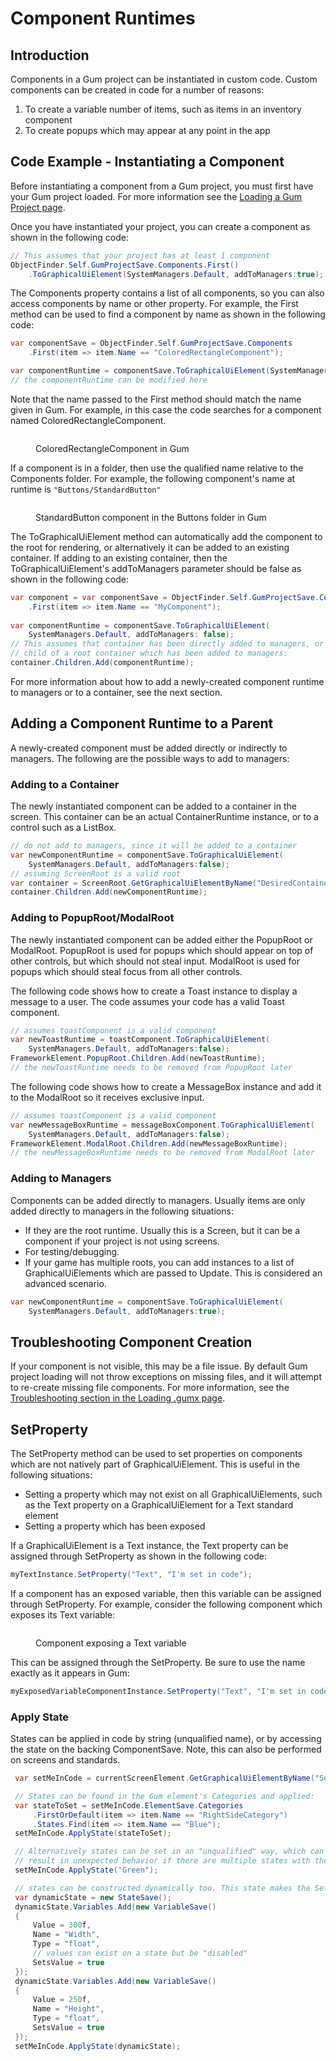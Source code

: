 # Component Runtimes

## Introduction

Components in a Gum project can be instantiated in custom code. Custom components can be created in code for a number of reasons:

1. To create a variable number of items, such as items in an inventory component
2. To create popups which may appear at any point in the app

## Code Example - Instantiating a Component

Before instantiating a component from a Gum project, you must first have your Gum project loaded. For more information see the [Loading a Gum Project page](../loading-.gumx-gum-project.md).

Once you have instantiated your project, you can create a component as shown in the following code:

```csharp
// This assumes that your project has at least 1 component
ObjectFinder.Self.GumProjectSave.Components.First()
    .ToGraphicalUiElement(SystemManagers.Default, addToManagers:true);
```

The Components property contains a list of all components, so you can also access components by name or other property. For example, the First method can be used to find a component by name as shown in the following code:

```csharp
var componentSave = ObjectFinder.Self.GumProjectSave.Components
    .First(item => item.Name == "ColoredRectangleComponent");

var componentRuntime = componentSave.ToGraphicalUiElement(SystemManagers.Default, addToManagers: true);
// the componentRuntime can be modified here
```

Note that the name passed to the First method should match the name given in Gum. For example, in this case the code searches for a component named ColoredRectangleComponent.

<figure><img src="../../../.gitbook/assets/image (41).png" alt=""><figcaption><p>ColoredRectangleComponent in Gum</p></figcaption></figure>

If a component is in a folder, then use the qualified name relative to the Components folder. For example, the following component's name at runtime is `"Buttons/StandardButton"`

<figure><img src="../../../.gitbook/assets/image (42).png" alt=""><figcaption><p>StandardButton component in the Buttons folder in Gum</p></figcaption></figure>

The ToGraphicalUiElement method can automatically add the component to the root for rendering, or alternatively it can be added to an existing container. If adding to an existing container, then the ToGraphicalUiElement's addToManagers parameter should be false as shown in the following code:

```csharp
var component = var componentSave = ObjectFinder.Self.GumProjectSave.Components
    .First(item => item.Name == "MyComponent");
    
var componentRuntime = componentSave.ToGraphicalUiElement(
    SystemManagers.Default, addToManagers: false);
// This assumes that container has been directly added to managers, or is a 
// child of a root container which has been added to managers:
container.Children.Add(componentRuntime);
```

For more information about how to add a newly-created component runtime to managers or to a container, see the next section.

## Adding a Component Runtime to a Parent

A newly-created component must be added directly or indirectly to managers. The following are the possible ways to add to managers:

### Adding to a Container

The newly instantiated component can be added to a container in the screen. This container can be an actual ContainerRuntime instance, or to a control such as a ListBox.

```csharp
// do not add to managers, since it will be added to a container
var newComponentRuntime = componentSave.ToGraphicalUiElement(
    SystemManagers.Default, addToManagers:false);
// assuming ScreenRoot is a valid root
var container = ScreenRoot.GetGraphicalUiElementByName("DesiredContainer");
container.Children.Add(newComponentRuntime);
```

### Adding to PopupRoot/ModalRoot

The newly instantiated component can be added either the PopupRoot or ModalRoot. PopupRoot is used for popups which should appear on top of other controls, but which should not steal input. ModalRoot is used for popups which should steal focus from all other controls.

The following code shows how to create a Toast instance to display a message to a user. The code assumes your code has a valid Toast component.

```csharp
// assumes toastComponent is a valid component
var newToastRuntime = toastComponent.ToGraphicalUiElement(
    SystemManagers.Default, addToManagers:false);
FrameworkElement.PopupRoot.Children.Add(newToastRuntime);
// the newToastRuntime needs to be removed from PopupRoot later
```

The following code shows how to create a MessageBox instance and add it to the ModalRoot so it receives exclusive input.

```csharp
// assumes toastComponent is a valid component
var newMessageBoxRuntime = messageBoxComponent.ToGraphicalUiElement(
    SystemManagers.Default, addToManagers:false);
FrameworkElement.ModalRoot.Children.Add(newMessageBoxRuntime);
// the newMessageBoxRuntime needs to be removed from ModalRoot later
```

### Adding to Managers

Components can be added directly to managers. Usually items are only added directly to managers in the following situations:

* If they are the root runtime. Usually this is a Screen, but it can be a component if your project is not using screens.
* For testing/debugging.
* If your game has multiple roots, you can add instances to a list of GraphicalUiElements which are passed to Update. This is considered an advanced scenario.

```csharp
var newComponentRuntime = componentSave.ToGraphicalUiElement(
    SystemManagers.Default, addToManagers:true);
```

## Troubleshooting Component Creation

If your component is not visible, this may be a file issue. By default Gum project loading will not throw exceptions on missing files, and it will attempt to re-create missing file components. For more information, see the [Troubleshooting section in the Loading .gumx page](../loading-.gumx-gum-project.md#troubleshooting-gum-project-loading).

## SetProperty

The SetProperty method can be used to set properties on components which are not natively part of GraphicalUiElement. This is useful in the following situations:

* Setting a property which may not exist on all GraphicalUiElements, such as the Text property on a GraphicalUiElement for a Text standard element
* Setting a property which has been exposed

If a GraphicalUiElement is a Text instance, the Text property can be assigned through SetProperty as shown in the following code:

```csharp
myTextInstance.SetProperty("Text", "I'm set in code");
```

If a component has an exposed variable, then this variable can be assigned through SetProperty. For example, consider the following component which exposes its Text variable:

<figure><img src="../../../.gitbook/assets/image (2) (1) (1) (1) (1) (1) (1) (1) (1) (1) (1) (1) (1) (1) (1) (1) (1) (1) (1) (1).png" alt=""><figcaption><p>Component exposing a Text variable</p></figcaption></figure>

This can be assigned through the SetProperty. Be sure to use the name exactly as it appears in Gum:

```csharp
myExposedVariableComponentInstance.SetProperty("Text", "I'm set in code");
```

### Apply State

States can be applied in code by string (unqualified name), or by accessing the state on the backing ComponentSave. Note, this can also be performed on screens and standards.

```csharp
 var setMeInCode = currentScreenElement.GetGraphicalUiElementByName("SetMeInCode");

 // States can be found in the Gum element's Categories and applied:
 var stateToSet = setMeInCode.ElementSave.Categories
     .FirstOrDefault(item => item.Name == "RightSideCategory")
     .States.Find(item => item.Name == "Blue");
 setMeInCode.ApplyState(stateToSet);

 // Alternatively states can be set in an "unqualified" way, which can be easier, but can 
 // result in unexpected behavior if there are multiple states with the same name:
 setMeInCode.ApplyState("Green");

 // states can be constructed dynamically too. This state makes the SetMeInCode instance bigger:
 var dynamicState = new StateSave();
 dynamicState.Variables.Add(new VariableSave()
 {
     Value = 300f,
     Name = "Width",
     Type = "float",
     // values can exist on a state but be "disabled"
     SetsValue = true
 });
 dynamicState.Variables.Add(new VariableSave()
 {
     Value = 250f,
     Name = "Height",
     Type = "float",
     SetsValue = true
 });
 setMeInCode.ApplyState(dynamicState);

```
